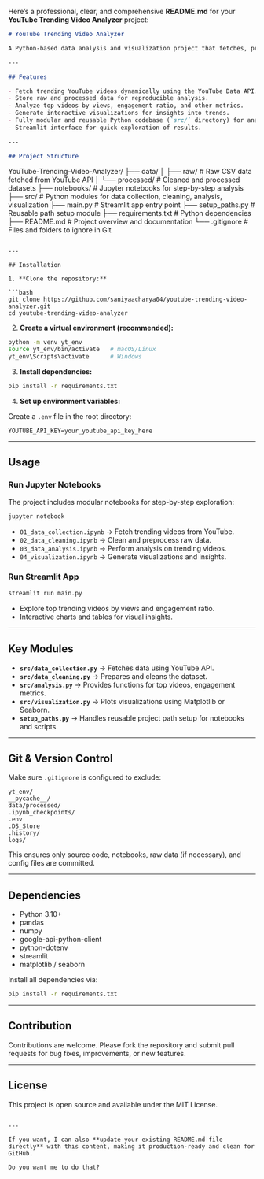 Here’s a professional, clear, and comprehensive **README.md** for your **YouTube Trending Video Analyzer** project:

```markdown
# YouTube Trending Video Analyzer

A Python-based data analysis and visualization project that fetches, processes, and analyzes trending YouTube videos. This project allows you to explore the most popular videos by views, engagement, and other metrics, with interactive visualizations using Streamlit.

---

## Features

- Fetch trending YouTube videos dynamically using the YouTube Data API.
- Store raw and processed data for reproducible analysis.
- Analyze top videos by views, engagement ratio, and other metrics.
- Generate interactive visualizations for insights into trends.
- Fully modular and reusable Python codebase (`src/` directory) for analysis and visualization.
- Streamlit interface for quick exploration of results.

---

## Project Structure

```

YouTube-Trending-Video-Analyzer/
├── data/
│   ├── raw/          # Raw CSV data fetched from YouTube API
│   └── processed/    # Cleaned and processed datasets
├── notebooks/        # Jupyter notebooks for step-by-step analysis
├── src/              # Python modules for data collection, cleaning, analysis, visualization
├── main.py           # Streamlit app entry point
├── setup_paths.py    # Reusable path setup module
├── requirements.txt  # Python dependencies
├── README.md         # Project overview and documentation
└── .gitignore        # Files and folders to ignore in Git

````

---

## Installation

1. **Clone the repository:**

```bash
git clone https://github.com/saniyaacharya04/youtube-trending-video-analyzer.git
cd youtube-trending-video-analyzer
````

2. **Create a virtual environment (recommended):**

```bash
python -m venv yt_env
source yt_env/bin/activate   # macOS/Linux
yt_env\Scripts\activate      # Windows
```

3. **Install dependencies:**

```bash
pip install -r requirements.txt
```

4. **Set up environment variables:**

Create a `.env` file in the root directory:

```
YOUTUBE_API_KEY=your_youtube_api_key_here
```

---

## Usage

### Run Jupyter Notebooks

The project includes modular notebooks for step-by-step exploration:

```bash
jupyter notebook
```

* `01_data_collection.ipynb` → Fetch trending videos from YouTube.
* `02_data_cleaning.ipynb` → Clean and preprocess raw data.
* `03_data_analysis.ipynb` → Perform analysis on trending videos.
* `04_visualization.ipynb` → Generate visualizations and insights.

### Run Streamlit App

```bash
streamlit run main.py
```

* Explore top trending videos by views and engagement ratio.
* Interactive charts and tables for visual insights.

---

## Key Modules

* **`src/data_collection.py`** → Fetches data using YouTube API.
* **`src/data_cleaning.py`** → Prepares and cleans the dataset.
* **`src/analysis.py`** → Provides functions for top videos, engagement metrics.
* **`src/visualization.py`** → Plots visualizations using Matplotlib or Seaborn.
* **`setup_paths.py`** → Handles reusable project path setup for notebooks and scripts.

---

## Git & Version Control

Make sure `.gitignore` is configured to exclude:

```
yt_env/
__pycache__/
data/processed/
.ipynb_checkpoints/
.env
.DS_Store
.history/
logs/
```

This ensures only source code, notebooks, raw data (if necessary), and config files are committed.

---

## Dependencies

* Python 3.10+
* pandas
* numpy
* google-api-python-client
* python-dotenv
* streamlit
* matplotlib / seaborn

Install all dependencies via:

```bash
pip install -r requirements.txt
```

---

## Contribution

Contributions are welcome. Please fork the repository and submit pull requests for bug fixes, improvements, or new features.

---

## License

This project is open source and available under the MIT License.

```

---

If you want, I can also **update your existing README.md file directly** with this content, making it production-ready and clean for GitHub.  

Do you want me to do that?
```
